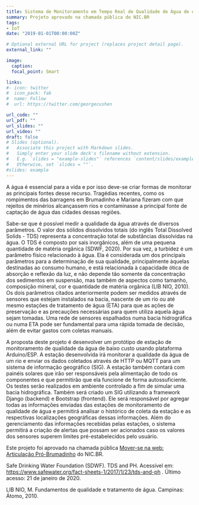 ```yaml
---
title: Sistema de Monitoramento em Tempo Real de Qualidade de Água de um Rio
summary: Projeto aprovado na chamada pública do NIC.BR
tags:
- IoT
date: "2019-01-01T00:00:00Z"

# Optional external URL for project (replaces project detail page).
external_link: ""

image:
  caption: 
  focal_point: Smart

links:
#- icon: twitter
#  icon_pack: fab
#  name: Follow
#  url: https://twitter.com/georgecushen

url_code: ""
url_pdf: ""
url_slides: ""
url_video: ""
draft: false
# Slides (optional).
#   Associate this project with Markdown slides.
#   Simply enter your slide deck's filename without extension.
#   E.g. `slides = "example-slides"` references `content/slides/example-slides.md`.
#   Otherwise, set `slides = ""`.
#slides: example
---
```


A água é essencial para a vida e por isso deve-se criar formas de monitorar as principais fontes desse recurso. Tragédias recentes, como os rompimentos das barragens em Brumadinho e Mariana fizeram com que rejeitos de minérios alcançassem rios e contaminasse a principal fonte de captação de água das cidades dessas regiões. 

Sabe-se que é possível medir a qualidade da água através de diversos parâmetros. O valor dos sólidos dissolvidos totais (do inglês Total Dissolved Solids - TDS) representa a concentração total de substâncias dissolvidas na água. O TDS é composto por sais inorgânicos, além de uma pequena quantidade de matéria orgânica (SDWF, 2020). Por sua vez, a turbidez é um parâmetro físico relacionado à água. Ela é considerada um dos principais parâmetros para a determinação de sua qualidade, principalmente àquelas destinadas ao consumo humano, e está relacionada à capacidade ótica de absorção e reflexão da luz, e não depende tão somente da concentração dos sedimentos em suspensão, mas também de aspectos como tamanho, composição mineral, cor e quantidade de matéria orgânica (LIB NIO, 2010).
Os dois parâmetros citados anteriormente podem ser medidos através de sensores que estejam instalados na bacia, nascente de um rio ou até mesmo estações de tratamento de água (ETA) para que as ações de preservação e as precauções necessárias para quem utiliza aquela água sejam tomadas. Uma rede de sensores espalhados numa bacia hidrográfica ou numa ETA pode ser fundamental para uma rápida tomada de decisão, além de evitar gastos com coletas manuais. 

A proposta deste projeto é desenvolver um protótipo de estação de monitoramento de qualidade da água de baixo custo usando plataforma Arduino/ESP. A estação desenvolvida irá monitorar a qualidade da água de um rio e enviar os dados coletados através de HTTP ou MQTT para um sistema de informação geográfico (SIG). A estação também contará com painéis solares que irão ser responsáveis pela alimentação de todo os componentes e que permitirão que ela funcione de forma autossuficiente. Os testes serão realizados em ambiente controlado a fim de simular uma bacia hidrográfica. Também será criado um SIG utilizando a framework Django (backend) e Bootstrap (frontend). Ele  será responsável por agregar todas as informações enviadas das estações de monitoramento de qualidade de água e permitirá analisar o histórico de coleta da estação e as respectivas localizações geográficas dessas informações. Além do gerenciamento das informações recebidas pelas estações, o sistema permitirá a criação de alertas que possam ser acionados caso os valores dos sensores superem limites pré-estabelecidos pelo usuário. 

Este projeto foi aprovado na chamada pública [Mover-se na web: Articulação Pró-Brumadinho](https://ceweb.br/projetos/moverse-na-web-brumadinho/) do NIC.BR. 

Safe Drinking Water Foundation (SDWF). TDS and PH. Acessível em: https://www.safewater.org/fact-sheets-1/2017/1/23/tds-and-ph . Último acesso: 21 de janeiro de 2020.

LIB NIO, M. Fundamentos de qualidade e tratamento de água. Campinas: Átomo, 2010.
